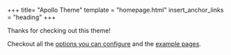 +++
title= "Apollo Theme"
template = "homepage.html"
insert_anchor_links = "heading"
+++

Thanks for checking out this theme!

Checkout all the [options you can configure](./posts/configuration) and the [example pages](./tags/example/).
